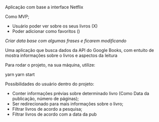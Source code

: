 Aplicação com base a interface Netflix

Como MVP;
- Usuário poder ver sobre os seus livros (X)
- Poder adicionar como favoritos ()

*Criar data base com algumas frases e ficarem modificando*

Uma aplicação que busca dados da API do Google Books, com entuito de mostra informações sobre o livros e aspectos da leitura

Para rodar o projeto, na sua máquina, utilize:

yarn 
yarn start

Possibilidades do usuário dentro do projeto: 
- Conter informações prévias sobre determinado livro (Como Data da publicação, número de páginas); 
- Ser redirecionado para mais informações sobre o livro;
- Filtrar livros de acordo a pesquisa;
- Filtrar livros de acordo com a data da pub

